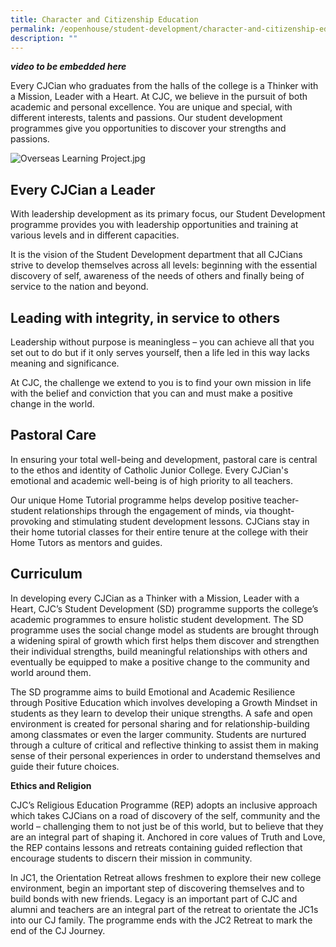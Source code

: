 ```yaml
---
title: Character and Citizenship Education
permalink: /eopenhouse/student-development/character-and-citizenship-education/
description: ""
---
```

***video to be embedded here***

Every CJCian who graduates from the halls of the college is a Thinker with a Mission, Leader with a Heart. At CJC, we believe in the pursuit of both academic and personal excellence. You are unique and special, with different interests, talents and passions. Our student development programmes give you opportunities to discover your strengths and passions.

  

  
![Overseas Learning Project.jpg](https://cjc.moe.edu.sg/qql/slot/u495/Overseas%20Learning%20Project.jpg)

Every CJCian a Leader
---------------------

With leadership development as its primary focus, our Student Development programme provides you with leadership opportunities and training at various levels and in different capacities.  

  

It is the vision of the Student Development department that all CJCians strive to develop themselves across all levels: beginning with the essential discovery of self, awareness of the needs of others and finally being of service to the nation and beyond.

Leading with integrity, in service to others
--------------------------------------------

Leadership without purpose is meaningless – you can achieve all that you set out to do but if it only serves yourself, then a life led in this way lacks meaning and significance.  

  

At CJC, the challenge we extend to you is to find your own mission in life with the belief and conviction that you can and must make a positive change in the world.

Pastoral Care
-------------

In ensuring your total well-being and development, pastoral care is central to the ethos and identity of Catholic Junior College. Every CJCian's emotional and academic well-being is of high priority to all teachers.

  

Our unique Home Tutorial programme helps develop positive teacher-student relationships through the engagement of minds, via thought-provoking and stimulating student development lessons. CJCians stay in their home tutorial classes for their entire tenure at the college with their Home Tutors as mentors and guides.

Curriculum
----------

In developing every CJCian as a Thinker with a Mission, Leader with a Heart, CJC’s Student Development (SD) programme supports the college’s academic programmes to ensure holistic student development. The SD programme uses the social change model as students are brought through a widening spiral of growth which first helps them discover and strengthen their individual strengths, build meaningful relationships with others and eventually be equipped to make a positive change to the community and world around them.  

  

The SD programme aims to build Emotional and Academic Resilience through Positive Education which involves developing a Growth Mindset in students as they learn to develop their unique strengths. A safe and open environment is created for personal sharing and for relationship-building among classmates or even the larger community. Students are nurtured through a culture of critical and reflective thinking to assist them in making sense of their personal experiences in order to understand themselves and guide their future choices.

  

  

**Ethics and Religion**

CJC’s Religious Education Programme (REP) adopts an inclusive approach which takes CJCians on a road of discovery of the self, community and the world – challenging them to not just be of this world, but to believe that they are an integral part of shaping it. Anchored in core values of Truth and Love, the REP contains lessons and retreats containing guided reflection that encourage students to discern their mission in community.

  

In JC1, the Orientation Retreat allows freshmen to explore their new college environment, begin an important step of discovering themselves and to build bonds with new friends. Legacy is an important part of CJC and alumni and teachers are an integral part of the retreat to orientate the JC1s into our CJ family. The programme ends with the JC2 Retreat to mark the end of the CJ Journey.